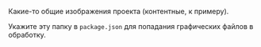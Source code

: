 Какие-то общие изображения проекта (контентные, к примеру).

Укажите эту папку в `package.json` для попадания графических файлов в обработку.
